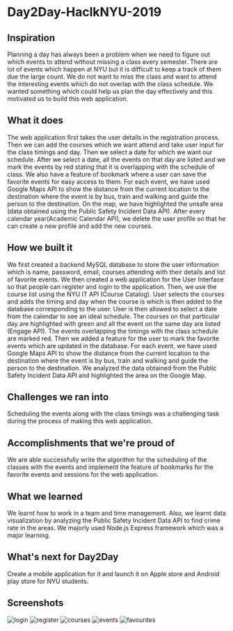 # Day2Day-HaclkNYU-2019

## Inspiration
Planning a day has always been a problem when we need to figure out which events to attend without missing a class every semester. There are lot of events which happen at NYU but it is difficult to keep a track of them due the large count. We do not want to miss the class and want to attend the interesting events which do not overlap with the 
class schedule. We wanted something which could help us plan the day effectively and this motivated us to build this web application. 

## What it does
The web application first takes the user details in the registration process. Then we can add the courses which we want attend and take user input for the class timings and day. Then we select a date for which we want our schedule. After we select a date, all the events on that day are listed and we mark the events by red stating that it is overlapping with the schedule of class. We also have a feature of bookmark where a user can save the favorite events for easy access to them. For each event, we have used Google Maps API to show the distance from the current location to the destination where the event is by bus, train and walking and guide the person to the destination. On the map, we have highlighted the unsafe area (data obtained using the Public Safety Incident Data API). After every calendar year(Academic Calendar API), we delete the user profile so that he can create a new profile and add the new courses.  

## How we built it
We first created a backend MySQL database to store the user information which is name, password, email, courses attending with their details and list of favorite events. We then created a web application for the User Interface so that people can register and login to the application. Then, we use the course list using the NYU IT API (Course Catalog). User selects the courses and adds the timing and day when the course is which is then added to the database corresponding to the user. User is then allowed to select a date from the calendar to see an ideal schedule. The courses on that particular day are highlighted with green and all the event on the same day are listed (Engage API). The events overlapping the timings with the class schedule are marked red. Then we added a feature for the user to mark the favorite events which are updated in the database. For each event, we have used Google Maps API to show the distance from the current location to the destination where the event is by bus, train and walking and guide the person to the destination. We analyzed the data obtained from the Public Safety Incident Data API and highlighted the area on the Google Map.

## Challenges we ran into
Scheduling the events along with the class timings was a challenging task during the process of making this web application.

## Accomplishments that we're proud of
We are able successfully write the algorithm for the scheduling of the classes with the events and implement the feature of bookmarks for the favorite events and sessions for the web application.

## What we learned
We learnt how to work in a team and time management. Also, we learnt data visualization by analyzing the Public Safety Incident Data API to find crime rate in the areas. We majorly used Node.js Express framework which was a major learning.

## What's next for Day2Day
Create a mobile application for it and launch it on Apple store and Android play store for NYU students.

## Screenshots
![login](https://user-images.githubusercontent.com/32939619/52917226-ef325280-32b6-11e9-99be-7273cbb286b2.jpeg)
![register](https://user-images.githubusercontent.com/32939619/52917227-ef325280-32b6-11e9-876b-e371737106e4.jpeg)
![courses](https://user-images.githubusercontent.com/32939619/52917222-ef325280-32b6-11e9-9b84-46811d171c04.jpeg)
![events](https://user-images.githubusercontent.com/32939619/52917224-ef325280-32b6-11e9-89ed-f03413aa4120.jpeg)
![favourites](https://user-images.githubusercontent.com/32939619/52917225-ef325280-32b6-11e9-87f1-b2c381681669.jpeg)

